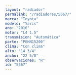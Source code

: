 ```yaml
---
layout: "radiador"
permalink: "/radiadores/5667/"
marca: "Toyota"
modelo: "Yaris"
ano: "2016"
motor: "L4 1.5"
transmision: "Automática"
parte: "PEHN15200"
clima: "Con clima"
alto: "14 3/4"
ancho: "22 5/8"
observaciones: "R"
id: "5667"
---
```


